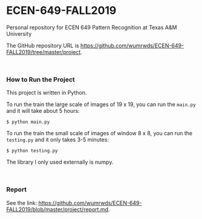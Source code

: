 # ECEN-649-FALL2019

Personal repository for ECEN 649 Pattern Recognition at Texas A&M University

The GitHub repository URL is https://github.com/wumrwds/ECEN-649-FALL2019/tree/master/project.

<br/>

### How to Run the Project

This project is written in Python.

To run the train the large scale of images of 19 x 19, you can run the `main.py` and it will take about 5 hours:

```shell
$ python main.py
```

To run the train the small scale of images of window 8 x 8, you can run the `testing.py` and it only takes 3-5 minutes:

```shell
$ python testing.py
```

The library I only used externally is numpy.

<br/>

### Report

See the link: https://github.com/wumrwds/ECEN-649-FALL2019/blob/master/project/report.md.

